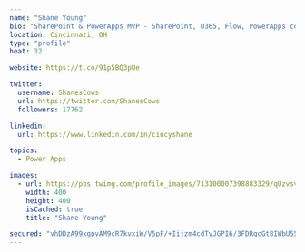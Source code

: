 ```yaml
---
name: "Shane Young"
bio: "SharePoint & PowerApps MVP - SharePoint, O365, Flow, PowerApps consulting? @PowerApps911 | Pure Snark? You found it."
location: Cincinnati, OH
type: "profile"
heat: 32

website: https://t.co/91p5BQ3pUe

twitter:
  username: ShanesCows
  url: https://twitter.com/ShanesCows
  followers: 17762

linkedin:
  url: https://www.linkedin.com/in/cincyshane

topics:
  - Power Apps

images:
  - url: https://pbs.twimg.com/profile_images/713100007398883329/qUzvsvQ3_400x400.jpg
    width: 400
    height: 400
    isCached: true
    title: "Shane Young"

secured: "vhDDzA99xgpvAM9cR7kvxiW/V5pF/+Iijzm4cdTyJGPI6/3FDRqcGt8IWbU55+zeELKxsB7VT3FAYKuH9cpUK88YkK14syuC/Q5LrLv3pEPb4dObUKYqIxtUpeJd0N3W3E0TkLcek79KuUPxU68DNxsKQg5kgVCJ0Dbl8VrWhbqC0SJkO0YLVVQb2XQ/4AGczRvYWPweZw1ox5768pYl1z1rl32UY9bsAxtTcNZdksv/iBX3HDQb9NGm6IfwScHWMMgOUBCo6Top/FwSkbqm2eVjNMgIhrWcQsME6y6HJ0KhcK4hzrvLWw9w1RXaEqFGBIxPQlUMFExPISObMwYnrTnsV7Li8OOwG/do6tUeoG+5kp1fdonb6QD+2inXqo2NgTd3itDhgPM1+sk/4Bz7NJsE5CKfoy7Jfe2gjyLjaVw=;/cFr8Aliv5VdbnNFaZi5cw=="
---
```


